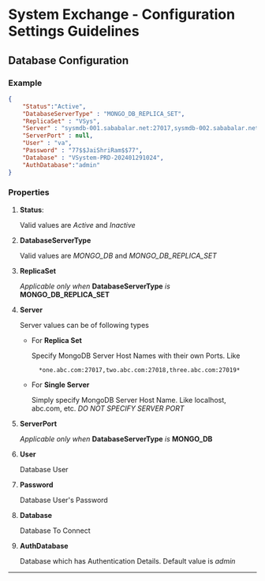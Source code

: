 # System Exchange - Configuration Settings Guidelines 

## Database Configuration 

### Example
```json
{
    "Status":"Active",
    "DatabaseServerType" : "MONGO_DB_REPLICA_SET",
    "ReplicaSet" : "VSys",
    "Server" : "sysmdb-001.sababalar.net:27017,sysmdb-002.sababalar.net:27017,sysmdb-003.sababalar.net:27017",
    "ServerPort" : null,
    "User" : "va",
    "Password" : "77$$JaiShriRam$$77",
    "Database" : "VSystem-PRD-202401291024",
    "AuthDatabase":"admin"
}
```

### Properties
1. **Status**:

    Valid values are *Active* and *Inactive*

2. **DatabaseServerType**

    Valid values are *MONGO_DB* and *MONGO_DB_REPLICA_SET*

3. **ReplicaSet**

    *Applicable only when* **DatabaseServerType** *is* **MONGO_DB_REPLICA_SET**

4. **Server**

    Server values can be of following types 

    - For **Replica Set**

        Specify MongoDB Server Host Names with their own Ports. Like
            
            *one.abc.com:27017,two.abc.com:27018,three.abc.com:27019*

    - For **Single Server**
    
        Simply specify MongoDB Server Host Name. Like localhost, abc.com, etc. *DO NOT SPECIFY SERVER PORT*


5. **ServerPort**

    *Applicable only when* **DatabaseServerType** *is* **MONGO_DB**

6. **User**

    Database User

7. **Password**

    Database User's Password

8. **Database**

    Database To Connect

9. **AuthDatabase**

    Database which has Authentication Details. Default value is *admin*

---

